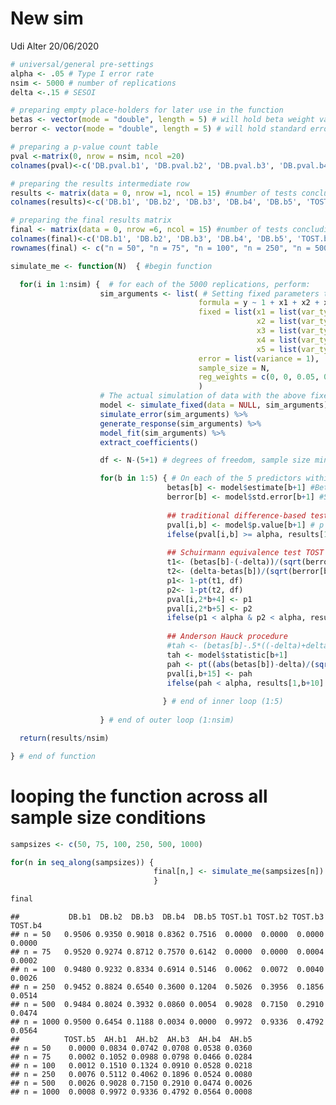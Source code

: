 New sim
================
Udi Alter
20/06/2020

``` r
# universal/general pre-settings
alpha <- .05 # Type I error rate
nsim <- 5000 # number of replications
delta <-.15 # SESOI

# preparing empty place-holders for later use in the function
betas <- vector(mode = "double", length = 5) # will hold beta weight values
berror <- vector(mode = "double", length = 5) # will hold standard error for each beta 

# preparing a p-value count table
pval <-matrix(0, nrow = nsim, ncol =20) 
colnames(pval)<-c('DB.pval.b1', 'DB.pval.b2', 'DB.pval.b3', 'DB.pval.b4', 'DB.pval.b5', 'TOST.pval.b1a', 'TOST.pval.b1b', 'TOST.pval.b2a', 'TOST.pval.b2b', 'TOST.pval.b3a','TOST.pval.b3b', 'TOST.pval.b4a', 'TOST.pval.b4b', 'TOST.pval.b5a', 'TOST.pval.b5b', 'AH.pval.b1', 'AH.pval.b2', 'AH.pval.b3', 'AH.pval.b4', 'AH.pval.b5')

# preparing the results intermediate row
results <- matrix(data = 0, nrow =1, ncol = 15) #number of tests concluding lack of association
colnames(results)<-c('DB.b1', 'DB.b2', 'DB.b3', 'DB.b4', 'DB.b5', 'TOST.b1', 'TOST.b2', 'TOST.b3', 'TOST.b4', 'TOST.b5', 'AH.b1', 'AH.b2', 'AH.b3', 'AH.b4', 'AH.b5')

# preparing the final results matrix
final <- matrix(data = 0, nrow =6, ncol = 15) #number of tests concluding lack of association
colnames(final)<-c('DB.b1', 'DB.b2', 'DB.b3', 'DB.b4', 'DB.b5', 'TOST.b1', 'TOST.b2', 'TOST.b3', 'TOST.b4', 'TOST.b5', 'AH.b1', 'AH.b2', 'AH.b3', 'AH.b4', 'AH.b5')
rownames(final) <- c("n = 50", "n = 75", "n = 100", "n = 250", "n = 500", "n = 1000")
```

``` r
simulate_me <- function(N)  { #begin function

  for(i in 1:nsim) {  # for each of the 5000 replications, perform:
                    sim_arguments <- list( # Setting fixed parameters to remain constant for every simulated dataset replication
                                          formula = y ~ 1 + x1 + x2 + x3 + x4 + x5,
                                          fixed = list(x1 = list(var_type = 'continuous', mean = 0, sd = 1),
                                                       x2 = list(var_type = 'continuous', mean = 0, sd = 1),
                                                       x3 = list(var_type = 'continuous', mean = 0, sd = 1),
                                                       x4 = list(var_type = 'continuous', mean = 0, sd = 1),
                                                       x5 = list(var_type = 'continuous', mean = 0, sd = 1)),
                                          error = list(variance = 1),
                                          sample_size = N,
                                          reg_weights = c(0, 0, 0.05, 0.1, 0.15, 0.2)
                                          )
                    # The actual simulation of data with the above fixed parameters
                    model <- simulate_fixed(data = NULL, sim_arguments) %>%
                    simulate_error(sim_arguments) %>%
                    generate_response(sim_arguments) %>% 
                    model_fit(sim_arguments) %>%
                    extract_coefficients()

                    df <- N-(5+1) # degrees of freedom, sample size minus the number of predictor plus 1, all condition will have 5 predictors.

                    for(b in 1:5) { # On each of the 5 predictors within each replication,conduct 3 tests: difference-based, two one-sided tests, and Anderson-Hauck
                                   betas[b] <- model$estimate[b+1] #Beta weights estimates extraction
                                   berror[b] <- model$std.error[b+1] #Standard error extraction per predictor
           
                                   ## traditional difference-based test 
                                   pval[i,b] <- model$p.value[b+1] # p value extraction per b
                                   ifelse(pval[i,b] >= alpha, results[1,b] <-results[1,b]+1, results[1,b] <- results[1,b]) # collecting non-sgnificant p values per b
            
                                   ## Schuirmann equivalence test TOST
                                   t1<- (betas[b]-(-delta))/(sqrt(berror[b]^2)) 
                                   t2<- (delta-betas[b])/(sqrt(berror[b]^2))
                                   p1<- 1-pt(t1, df) 
                                   p2<- 1-pt(t2, df)
                                   pval[i,2*b+4] <- p1 
                                   pval[i,2*b+5] <- p2
                                   ifelse(p1 < alpha & p2 < alpha, results[1,b+5] <-results[1,b+5]+1, results[1,b+5] <- results[1,b+5])
            
                                   ## Anderson Hauck procedure
                                   #tah <- (betas[b]-.5*((-delta)+delta))/(berror[b])
                                   tah <- model$statistic[b+1]
                                   pah <- pt((abs(betas[b])-delta)/(sqrt(berror[b]^2)),df) - pt((-abs(betas[b])-delta)/(sqrt(berror[b]^2) ), df)
                                   pval[i,b+15] <- pah
                                   ifelse(pah < alpha, results[1,b+10] <-results[1,b+10]+1, results[1,b+10] <-   results[1,b+10])
            
                                  } # end of inner loop (1:5)
                    
                    } # end of outer loop (1:nsim)

  return(results/nsim)

} # end of function
```

# looping the function across all sample size conditions

``` r
sampsizes <- c(50, 75, 100, 250, 500, 1000)

for(n in seq_along(sampsizes)) {
                                final[n,] <- simulate_me(sampsizes[n])
                                }

final
```

    ##           DB.b1  DB.b2  DB.b3  DB.b4  DB.b5 TOST.b1 TOST.b2 TOST.b3 TOST.b4
    ## n = 50   0.9506 0.9350 0.9018 0.8362 0.7516  0.0000  0.0000  0.0000  0.0000
    ## n = 75   0.9520 0.9274 0.8712 0.7570 0.6142  0.0000  0.0000  0.0004  0.0002
    ## n = 100  0.9480 0.9232 0.8334 0.6914 0.5146  0.0062  0.0072  0.0040  0.0026
    ## n = 250  0.9452 0.8824 0.6540 0.3600 0.1204  0.5026  0.3956  0.1856  0.0514
    ## n = 500  0.9484 0.8024 0.3932 0.0860 0.0054  0.9028  0.7150  0.2910  0.0474
    ## n = 1000 0.9500 0.6454 0.1188 0.0034 0.0000  0.9972  0.9336  0.4792  0.0564
    ##          TOST.b5  AH.b1  AH.b2  AH.b3  AH.b4  AH.b5
    ## n = 50    0.0000 0.0834 0.0742 0.0708 0.0538 0.0360
    ## n = 75    0.0002 0.1052 0.0988 0.0798 0.0466 0.0284
    ## n = 100   0.0012 0.1510 0.1324 0.0910 0.0528 0.0218
    ## n = 250   0.0076 0.5112 0.4062 0.1896 0.0524 0.0080
    ## n = 500   0.0026 0.9028 0.7150 0.2910 0.0474 0.0026
    ## n = 1000  0.0008 0.9972 0.9336 0.4792 0.0564 0.0008
